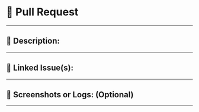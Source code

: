 # 🚀 Pull Request

---

## 📃 Description:

<!---------------------------------------------------
Provide a clear and concise explanation of the change(s).
---------------------------------------------------->


---

## 🔗 Linked Issue(s):

<!---------------------------------------------------
Please link any related issue(s) involving this PR.
Ex: 'Closes #123', 'Fixes #456', 'Resolves #789'
---------------------------------------------------->


---

## 📸 Screenshots or Logs: (Optional)

<!---------------------------------------------------
If this PR changes the UI or has visual/log output, 
consider attaching screenshots or logs here if applicable.
---------------------------------------------------->


---